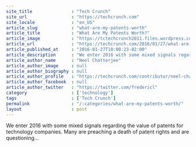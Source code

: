 ```yaml
---
site_title               : "Tech Crunch"
site_url                 : "https://techcrunch.com"
site_locale              : "en_US"
article_slug             : "what-are-my-patents-worth"
article_title            : "What Are My Patents Worth?"
article_image            : "https://tctechcrunch2011.files.wordpress.com/2015/10/shutterstock_276522701.jpg?w=764&h=400&crop=1"
article_url              : "https://techcrunch.com/2016/01/27/what-are-my-patents-worth-trends-to-watch-for-in-2016/"
article_published_at     : "2016-01-27T18:00:23-02:00"
article_description      : "We enter 2016 with some mixed signals regarding the value of patents for technology companies. Many are preaching a death of patent rights and are questioning..."
article_author_name      : "Neel Chatterjee"
article_author_image     : null
article_author_biography : null
article_author_profile   : "https://techcrunch.com/contributor/neel-chatterjee/"
article_author_facebook  : null
article_author_twitter   : "https://twitter.com/fredericl"
category                 : ['technology']
tags                     : ['Tech Crunch']
permalink                : "/:categories/what-are-my-patents-worth/"
layout                   : post
---
```


We enter 2016 with some mixed signals regarding the value of patents for technology companies. Many are preaching a death of patent rights and are questioning...
